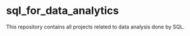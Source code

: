 # sql_for_data_analytics
This repository contains all projects related to data analysis done by SQL.
